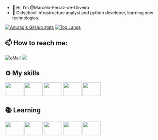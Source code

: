 - 👋 Hi, I’m @Marcelo-Ferraz-de-Oliveira
- 🌱 Oldschool infrastructure analyst and python developer, learning new technologies.

[![Anurag's GitHub stats](https://github-readme-stats.vercel.app/api?username=Marcelo-Ferraz-de-Oliveira)](https://github.com/anuraghazra/github-readme-stats)
[![Top Langs](https://github-readme-stats.vercel.app/api/top-langs/?username=Marcelo-Ferraz-de-Oliveira&hide=Jupyter%20Notebook,HTML)](https://github.com/anuraghazra/github-readme-stats)

<!---
Marcelo-Ferraz-de-Oliveira/Marcelo-Ferraz-de-Oliveira is a ✨ special ✨ repository because its `README.md` (this file) appears on your GitHub profile.
You can click the Preview link to take a look at your changes.
--->

## 📫 How to reach me:

<div> 
  <a href = "mailto:mfogoiania@gmail.com"><img alt="eMail" src="https://img.shields.io/badge/mfogoiania@gmail.com-D14836?style=for-the-badge&logo=gmail&logoColor=white" /></a>
  <a href="https://www.linkedin.com/in/marcelo-ferraz-4a349222b/" target="_blank"><img src="https://img.shields.io/badge/-LinkedIn-%230077B5?style=for-the-badge&logo=linkedin&logoColor=white" target="_blank"></a> 
</div>

## ⚙️ My skills
<div style="display:inline_block">
  <img height="45" width="60" src="https://cdn.jsdelivr.net/gh/devicons/devicon/icons/python/python-original.svg" />
  <img height="45" width="60" src="https://cdn.jsdelivr.net/gh/devicons/devicon/icons/git/git-original.svg" />
  <img height="45" width="60" src="https://cdn.jsdelivr.net/gh/devicons/devicon/icons/github/github-original.svg" />
  <img height="45" width="60" src="https://cdn.jsdelivr.net/gh/devicons/devicon/icons/linux/linux-original.svg" />
  <img height="45" width="60" src="https://cdn.jsdelivr.net/gh/devicons/devicon/icons/docker/docker-original.svg" />
</div>

## 📚 Learning
<div style="display:inline_block">
  <img height="45" width="60" src="https://cdn.jsdelivr.net/gh/devicons/devicon/icons/html5/html5-original.svg" />
  <img height="45" width="60" src="https://cdn.jsdelivr.net/gh/devicons/devicon/icons/css3/css3-original.svg" />
  <img height="45" width="60" src="https://cdn.jsdelivr.net/gh/devicons/devicon/icons/javascript/javascript-original.svg" />
  <img height="45" width="60" src="https://cdn.jsdelivr.net/gh/devicons/devicon/icons/react/react-original.svg" />
  <img height="45" width="60" src="https://cdn.jsdelivr.net/gh/devicons/devicon/icons/mongodb/mongodb-original.svg" />
</div>


